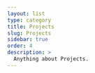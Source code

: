 ```yaml
---
layout: list
type: category
title: Projects
slug: Projects
sidebar: true
order: 4
description: >
  Anything about Projects.
---
```

